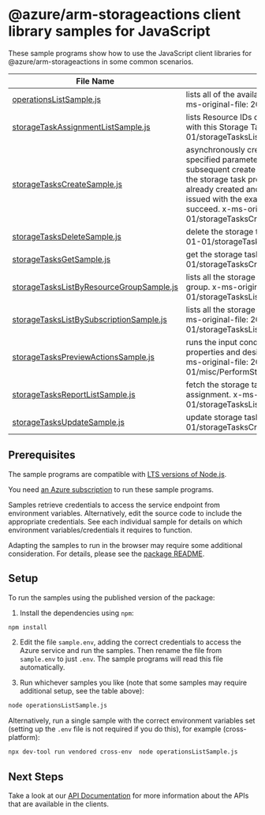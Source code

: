 # @azure/arm-storageactions client library samples for JavaScript

These sample programs show how to use the JavaScript client libraries for @azure/arm-storageactions in some common scenarios.

| **File Name**                                                                     | **Description**                                                                                                                                                                                                                                                                                                                                                                                                                                                        |
| --------------------------------------------------------------------------------- | ---------------------------------------------------------------------------------------------------------------------------------------------------------------------------------------------------------------------------------------------------------------------------------------------------------------------------------------------------------------------------------------------------------------------------------------------------------------------- |
| [operationsListSample.js][operationslistsample]                                   | lists all of the available Storage Actions Rest API operations. x-ms-original-file: 2023-01-01/misc/OperationsList.json                                                                                                                                                                                                                                                                                                                                                |
| [storageTaskAssignmentListSample.js][storagetaskassignmentlistsample]             | lists Resource IDs of the Storage Task Assignments associated with this Storage Task. x-ms-original-file: 2023-01-01/storageTasksList/ListStorageTaskAssignmentIds.json                                                                                                                                                                                                                                                                                                |
| [storageTasksCreateSample.js][storagetaskscreatesample]                           | asynchronously creates a new storage task resource with the specified parameters. If a storage task is already created and a subsequent create request is issued with different properties, the storage task properties will be updated. If a storage task is already created and a subsequent create or update request is issued with the exact same set of properties, the request will succeed. x-ms-original-file: 2023-01-01/storageTasksCrud/PutStorageTask.json |
| [storageTasksDeleteSample.js][storagetasksdeletesample]                           | delete the storage task resource. x-ms-original-file: 2023-01-01/storageTasksCrud/DeleteStorageTask.json                                                                                                                                                                                                                                                                                                                                                               |
| [storageTasksGetSample.js][storagetasksgetsample]                                 | get the storage task properties x-ms-original-file: 2023-01-01/storageTasksCrud/GetStorageTask.json                                                                                                                                                                                                                                                                                                                                                                    |
| [storageTasksListByResourceGroupSample.js][storagetaskslistbyresourcegroupsample] | lists all the storage tasks available under the given resource group. x-ms-original-file: 2023-01-01/storageTasksList/ListStorageTasksByResourceGroup.json                                                                                                                                                                                                                                                                                                             |
| [storageTasksListBySubscriptionSample.js][storagetaskslistbysubscriptionsample]   | lists all the storage tasks available under the subscription. x-ms-original-file: 2023-01-01/storageTasksList/ListStorageTasksBySubscription.json                                                                                                                                                                                                                                                                                                                      |
| [storageTasksPreviewActionsSample.js][storagetaskspreviewactionssample]           | runs the input conditions against input object metadata properties and designates matched objects in response. x-ms-original-file: 2023-01-01/misc/PerformStorageTaskActionsPreview.json                                                                                                                                                                                                                                                                               |
| [storageTasksReportListSample.js][storagetasksreportlistsample]                   | fetch the storage tasks run report summary for each assignment. x-ms-original-file: 2023-01-01/storageTasksList/ListStorageTasksRunReportSummary.json                                                                                                                                                                                                                                                                                                                  |
| [storageTasksUpdateSample.js][storagetasksupdatesample]                           | update storage task properties x-ms-original-file: 2023-01-01/storageTasksCrud/PatchStorageTask.json                                                                                                                                                                                                                                                                                                                                                                   |

## Prerequisites

The sample programs are compatible with [LTS versions of Node.js](https://github.com/nodejs/release#release-schedule).

You need [an Azure subscription][freesub] to run these sample programs.

Samples retrieve credentials to access the service endpoint from environment variables. Alternatively, edit the source code to include the appropriate credentials. See each individual sample for details on which environment variables/credentials it requires to function.

Adapting the samples to run in the browser may require some additional consideration. For details, please see the [package README][package].

## Setup

To run the samples using the published version of the package:

1. Install the dependencies using `npm`:

```bash
npm install
```

2. Edit the file `sample.env`, adding the correct credentials to access the Azure service and run the samples. Then rename the file from `sample.env` to just `.env`. The sample programs will read this file automatically.

3. Run whichever samples you like (note that some samples may require additional setup, see the table above):

```bash
node operationsListSample.js
```

Alternatively, run a single sample with the correct environment variables set (setting up the `.env` file is not required if you do this), for example (cross-platform):

```bash
npx dev-tool run vendored cross-env  node operationsListSample.js
```

## Next Steps

Take a look at our [API Documentation][apiref] for more information about the APIs that are available in the clients.

[operationslistsample]: https://github.com/Azure/azure-sdk-for-js/blob/main/sdk/storageactions/arm-storageactions/samples/v1/javascript/operationsListSample.js
[storagetaskassignmentlistsample]: https://github.com/Azure/azure-sdk-for-js/blob/main/sdk/storageactions/arm-storageactions/samples/v1/javascript/storageTaskAssignmentListSample.js
[storagetaskscreatesample]: https://github.com/Azure/azure-sdk-for-js/blob/main/sdk/storageactions/arm-storageactions/samples/v1/javascript/storageTasksCreateSample.js
[storagetasksdeletesample]: https://github.com/Azure/azure-sdk-for-js/blob/main/sdk/storageactions/arm-storageactions/samples/v1/javascript/storageTasksDeleteSample.js
[storagetasksgetsample]: https://github.com/Azure/azure-sdk-for-js/blob/main/sdk/storageactions/arm-storageactions/samples/v1/javascript/storageTasksGetSample.js
[storagetaskslistbyresourcegroupsample]: https://github.com/Azure/azure-sdk-for-js/blob/main/sdk/storageactions/arm-storageactions/samples/v1/javascript/storageTasksListByResourceGroupSample.js
[storagetaskslistbysubscriptionsample]: https://github.com/Azure/azure-sdk-for-js/blob/main/sdk/storageactions/arm-storageactions/samples/v1/javascript/storageTasksListBySubscriptionSample.js
[storagetaskspreviewactionssample]: https://github.com/Azure/azure-sdk-for-js/blob/main/sdk/storageactions/arm-storageactions/samples/v1/javascript/storageTasksPreviewActionsSample.js
[storagetasksreportlistsample]: https://github.com/Azure/azure-sdk-for-js/blob/main/sdk/storageactions/arm-storageactions/samples/v1/javascript/storageTasksReportListSample.js
[storagetasksupdatesample]: https://github.com/Azure/azure-sdk-for-js/blob/main/sdk/storageactions/arm-storageactions/samples/v1/javascript/storageTasksUpdateSample.js
[apiref]: https://learn.microsoft.com/javascript/api/@azure/arm-storageactions?view=azure-node-preview
[freesub]: https://azure.microsoft.com/free/
[package]: https://github.com/Azure/azure-sdk-for-js/tree/main/sdk/storageactions/arm-storageactions/README.md
